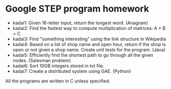 # Google STEP program homework

* kadai1: Given 16-letter input, return the longest word. (Anagram)
* kadai2: Find the fastest way to compute multiplication of matrices: A * B = C
* kadai3: Find "something interesting" using the link structure in Wikipedia
* kadai4: Based on a list of shop name and open hour, return if the shop is open or not given a shop name. Create unit tests for the program. (Java)
* kadai5: Efficiently find the shortest path to go through all the given nodes. (Salesman problem)
* kadai6: Sort 10GB integers stored in txt file.
* kadai7: Create a distributed system using GAE. (Python)

All the programs are written in C unless specified.